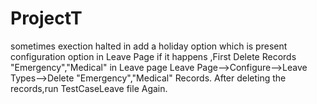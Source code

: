 # ProjectT
sometimes exection halted in add  a holiday option which is present configuration option in Leave Page
if it happens ,First Delete Records "Emergency","Medical" in Leave page
Leave Page-->Configure-->Leave Types-->Delete "Emergency","Medical" Records.
After deleting the records,run TestCaseLeave file Again.
